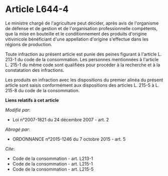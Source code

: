 # Article L644-4

Le ministre chargé de l'agriculture peut décider, après avis de l'organisme de défense et de gestion et de l'organisation
professionnelle compétents, que la mise en bouteille et le conditionnement des produits d'origine vitivinicole bénéficiant
d'une appellation d'origine s'effectue dans les régions de production. 

Toute infraction au présent article est punie des peines figurant à l'article L. 213-1 du code de la consommation. Les
personnes mentionnées à l'article L. 215-1 du même code sont qualifiées pour procéder à la recherche et à la constatation des
infractions. 

Les produits en infraction avec les dispositions du premier alinéa du présent article sont saisis conformément aux
dispositions des articles L. 215-5 à L. 215-8 du code de la consommation.

**Liens relatifs à cet article**

_Modifié par_:

  - Loi n°2007-1821 du 24 décembre 2007 - art. 2

_Abrogé par_:

  - ORDONNANCE n°2015-1246 du 7 octobre 2015 - art. 5

_Cite_:

  - Code de la consommation - art. L213-1
  - Code de la consommation - art. L215-1
  - Code de la consommation - art. L215-5
